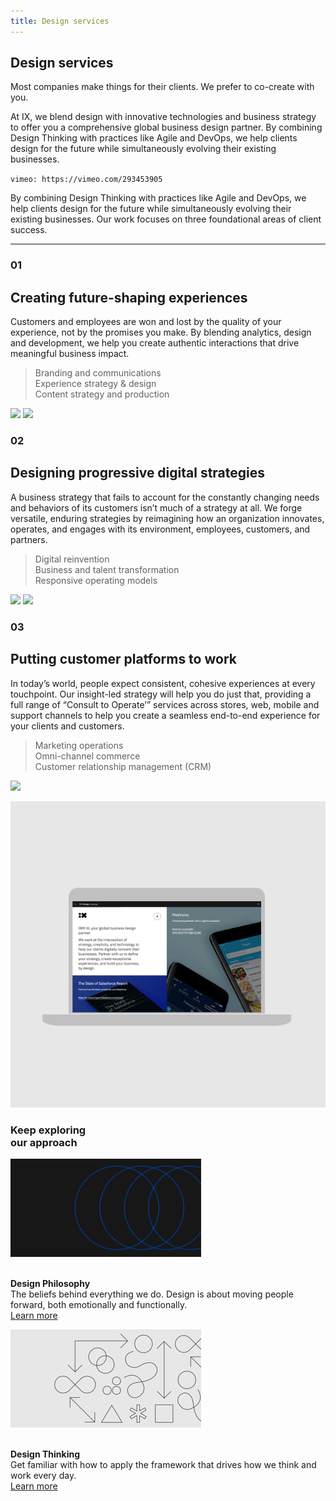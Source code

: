 ```yaml
---
title: Design services
---
```


<grid background="gray-80">
<column lg="5">

## **Design services**

Most companies make things for their clients. We prefer to co-create with you.

At IX, we blend design with innovative technologies and business strategy to offer you a comprehensive global business design partner. By combining Design Thinking with practices like Agile and DevOps, we help clients design for the future while simultaneously evolving their existing businesses.

</column>
<column lg="9" offset_lg="2">

`vimeo: https://vimeo.com/293453905`

</column>
</grid>
<grid background="gray-10">
<column lg="10">

<p size="xl">By combining Design Thinking with practices like Agile and DevOps, we help clients design for the future while simultaneously evolving their existing businesses. Our work focuses on three foundational areas of client success.</p>

</column>
</grid>
<grid background="gray-10">
<column lg="16">

<hr>

</column>
<column lg="4">

### 01

</column>
<column lg="4">

## Creating future-shaping experiences

</column>
<column lg="7" offset_lg="4">

Customers and employees are won and lost by the quality of your experience, not by the promises you make. By blending analytics, design and development, we help you create authentic interactions that drive meaningful business impact.

</column>
<column lg="4" offset_lg="1">

> Branding and communications <br>Experience strategy & design <br>Content strategy and production

</column>
<column lg="6" offset_lg="4">

<img src="https://via.placeholder.com/800.png/ccc/ccc">

</column>
<column lg="6">

<img src="https://via.placeholder.com/800.png/ccc/ccc">

</column>
</grid>
<grid background="gray-10">
<column lg="4">

### 02

</column>
<column lg="4">

## Designing progressive digital strategies

</column>
<column lg="7" offset_lg="4">

A business strategy that fails to account for the constantly changing needs and behaviors of its customers isn’t much of a strategy at all. We forge versatile, enduring strategies by reimagining how an organization innovates, operates, and engages with its environment, employees, customers, and partners.


</column>
<column lg="4" offset_lg="1">

> Digital reinvention<br>Business and talent transformation<br>Responsive operating models

</column>
<column lg="8" offset_lg="4">

<img src="https://via.placeholder.com/800x500.png/ccc/ccc">

</column>
<column lg="4">

<img src="https://via.placeholder.com/800x450.png/ccc/ccc">

</column>
</grid>
<grid background="gray-10">
<column lg="4">

### 03

</column>
<column lg="4">

## Putting customer platforms to work

</column>
<column lg="7" offset_lg="4">

In today’s world, people expect consistent, cohesive experiences at every touchpoint. Our insight-led strategy will help you do just that, providing a full range of “Consult to Operate’” services across stores, web, mobile and support channels to help you create a seamless end-to-end experience for your clients and customers.

</column>
<column lg="4" offset_lg="1">

> Marketing operations<br>Omni-channel commerce<br>Customer relationship management (CRM)

</column>
<column lg="12" offset_lg="4">

<img src="https://via.placeholder.com/1500x700.png/ccc/ccc">

</column>
</grid>

<tile
  size="md"
  background="#E7E7E7"
  title="Learn how you can 
partner with us to build
better business."
  name="IBM iX">
  <img src="images/Image_2.png" alt="Geometric shapes"/>
</tile>

<grid background="gray-10">
<column lg="8">

<h3>Keep exploring<br>our approach</h3>

</column>
<column lg="4">

![](images/Image_3.png)

<p size="sm"><br><strong>Design Philosophy</strong><br>
The beliefs behind everything we do. Design is about moving people forward, both emotionally and functionally.<br>
<a href="/approach/design-thinking">Learn more</a></p>

</column>
<column lg="4">

![](images/Image_4.png)
<p size="sm"><br><strong>Design Thinking</strong><br>
Get familiar with how to apply the framework that drives how we think and work every day. <br><a href="/approach/design-services">Learn more</a></p>

</column>
</grid>
